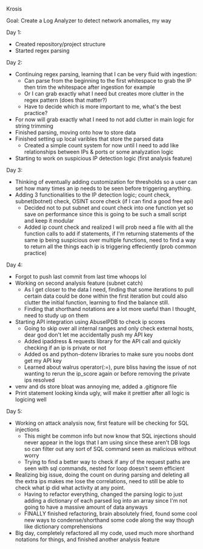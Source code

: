 Krosis

Goal: Create a Log Analyzer to detect network anomalies, my way

Day 1:
- Created repository/project structure
- Started regex parsing

Day 2:
- Continuing regex parsing, learning that I can be very fluid with ingestion:
    - Can parse from the beginning to the first whitespace to grab the IP then trim the whitespace after ingestion for example
    - Or I can grab exactly what I need but creates more clutter in the regex pattern (does that matter?)
    - Have to decide which is more important to me, what's the best practice?
- For now will grab exactly what I need to not add clutter in main logic for string trimming
- Finished parsing, moving onto how to store data
- Finished setting up local varibles that store the parsed data
    - Created a simple count system for now until I need to add like relationships between IPs & ports or some analyzation logic
- Starting to work on suspicious IP detection logic (first analysis feature)

Day 3:
- Thinking of eventually adding customization for thresholds so a user can set how many times an ip needs to be seen before triggering anything.
- Adding 3 functionalities to the IP detection logic; count check, subnet(botnet) check, OSINT score check (if I can find a good free api)
    - Decided not to put subnet and count check into one function yet so save on performance since this is going to be such a small script and keep it modular
    - Added ip count check and realized I will prob need a file with all the function calls to add if statements, if I'm returning statements of the same ip being suspicious over multiple functions, need to find a way to return all the things each ip is triggering effeciently (prob common practice)

Day 4:
- Forgot to push last commit from last time whoops lol
- Working on second analysis feature (subnet catch)
    - As I get closer to the data I need, finding that some iterations to pull certain data could be done within the first iteration but could also clutter the initial function, learning to find the balance still.
    - Finding that shorthand notations are a lot more useful than I thought, need to study up on them
- Starting API integration using AbuseIPDB to check ip scores
    - Going to skip over all internal ranges and only check external hosts, dear god don't let me accidentally push my API key
    - Added ipaddress & requests library for the API call and quickly checking if an ip is private or not
    - Added os and python-dotenv libraries to make sure you noobs dont get my API key
    - Learned about walrus operator(:=), pure bliss having the issue of not wanting to rerun the ip_score again or before removing the private ips resolved
- venv and ds store bloat was annoying me, added a .gitignore file
- Print statement looking kinda ugly, will make it prettier after all logic is logicing well

Day 5:
- Working on attack analysis now, first feature will be checking for SQL injections
    - This might be common info but now know that SQL injections should never appear in the logs that I am using since these aren't DB logs so can filter out any sort of SQL command seen as malicious without worry
    - Trying to find a better way to check if any of the request paths are seen with sql commands, nested for loop doesn't seem efficient
- Realizing big issue, doing the count on during parsing and deleting all the extra ips makes me lose the correlations, need to still be able to check what ip did what activity at any point.
    - Having to refactor everything, changed the parsing logic to just adding a dictionary of each parsed log into an array since I'm not going to have a massive amount of data anyways
    - FINALLY finished refactoring, brain absolutely fried, found some cool new ways to condense/shorthand some code along the way though like dictionary comprehensions
- Big day, completely refactored all my code, used much more shorthand notations for things, and finished another analysis feature